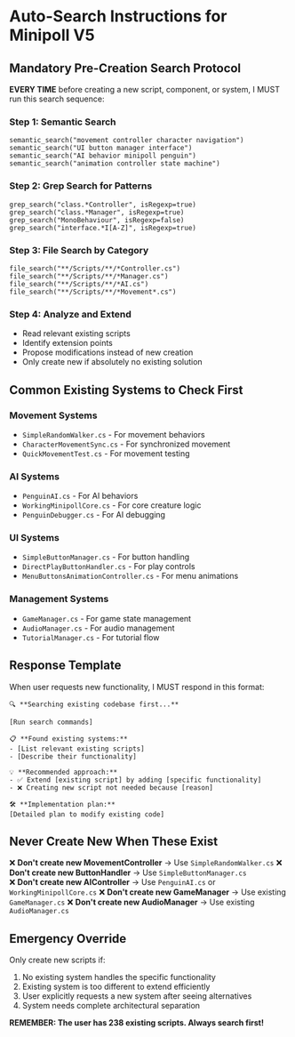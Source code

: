 # Auto-Search Instructions for Minipoll V5

## Mandatory Pre-Creation Search Protocol

**EVERY TIME** before creating a new script, component, or system, I MUST run this search sequence:

### Step 1: Semantic Search
```
semantic_search("movement controller character navigation")
semantic_search("UI button manager interface")
semantic_search("AI behavior minipoll penguin")
semantic_search("animation controller state machine")
```

### Step 2: Grep Search for Patterns
```
grep_search("class.*Controller", isRegexp=true)
grep_search("class.*Manager", isRegexp=true)
grep_search("MonoBehaviour", isRegexp=false)
grep_search("interface.*I[A-Z]", isRegexp=true)
```

### Step 3: File Search by Category
```
file_search("**/Scripts/**/*Controller.cs")
file_search("**/Scripts/**/*Manager.cs") 
file_search("**/Scripts/**/*AI.cs")
file_search("**/Scripts/**/*Movement*.cs")
```

### Step 4: Analyze and Extend
- Read relevant existing scripts
- Identify extension points
- Propose modifications instead of new creation
- Only create new if absolutely no existing solution

## Common Existing Systems to Check First

### Movement Systems
- `SimpleRandomWalker.cs` - For movement behaviors
- `CharacterMovementSync.cs` - For synchronized movement
- `QuickMovementTest.cs` - For movement testing

### AI Systems  
- `PenguinAI.cs` - For AI behaviors
- `WorkingMinipollCore.cs` - For core creature logic
- `PenguinDebugger.cs` - For AI debugging

### UI Systems
- `SimpleButtonManager.cs` - For button handling
- `DirectPlayButtonHandler.cs` - For play controls
- `MenuButtonsAnimationController.cs` - For menu animations

### Management Systems
- `GameManager.cs` - For game state management
- `AudioManager.cs` - For audio management
- `TutorialManager.cs` - For tutorial flow

## Response Template

When user requests new functionality, I MUST respond in this format:

```
🔍 **Searching existing codebase first...**

[Run search commands]

📋 **Found existing systems:**
- [List relevant existing scripts]
- [Describe their functionality]

💡 **Recommended approach:**
- ✅ Extend [existing script] by adding [specific functionality]
- ❌ Creating new script not needed because [reason]

🛠️ **Implementation plan:**
[Detailed plan to modify existing code]
```

## Never Create New When These Exist

❌ **Don't create new MovementController** → Use `SimpleRandomWalker.cs`
❌ **Don't create new ButtonHandler** → Use `SimpleButtonManager.cs`  
❌ **Don't create new AIController** → Use `PenguinAI.cs` or `WorkingMinipollCore.cs`
❌ **Don't create new GameManager** → Use existing `GameManager.cs`
❌ **Don't create new AudioManager** → Use existing `AudioManager.cs`

## Emergency Override

Only create new scripts if:
1. No existing system handles the specific functionality
2. Existing system is too different to extend efficiently  
3. User explicitly requests a new system after seeing alternatives
4. System needs complete architectural separation

**REMEMBER: The user has 238 existing scripts. Always search first!**
